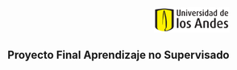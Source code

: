 <div align="right">
  <img src="pics/logo-uniandes.png" alt="Logo de Uniandes" width="150" height="50"> 
  <h2>Proyecto Final Aprendizaje no Supervisado
</div>
